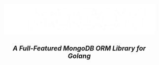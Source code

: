 <div align="center">
  
  ![banner](https://raw.githubusercontent.com/ydevakash/assets/main/mogom/mogom.png)
  ##  _A Full-Featured MongoDB ORM Library for Golang_

</div>

